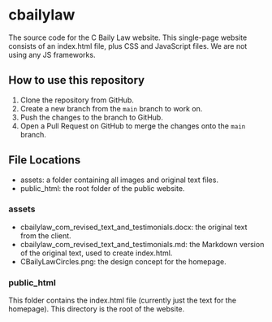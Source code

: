 # cbailylaw

The source code for the C Baily Law website. This single-page website consists of an index.html file, plus CSS and JavaScript files. We are not using any JS frameworks.

## How to use this repository

1. Clone the repository from GitHub.
2. Create a new branch from the `main` branch to work on.
3. Push the changes to the branch to GitHub.
4. Open a Pull Request on GitHub to merge the changes onto the `main` branch.

## File Locations

* assets: a folder containing all images and original text files.
* public_html: the root folder of the public website.

### assets

* cbailylaw_com_revised_text_and_testimonials.docx: the original text from the client.
* cbailylaw_com_revised_text_and_testimonials.md: the Markdown version of the original text, used to create index.html.
* CBailyLawCircles.png: the design concept for the homepage.

### public_html

This folder contains the index.html file (currently just the text for the homepage). This directory is the root of the website.

